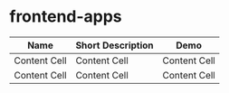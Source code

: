 # frontend-apps

| Name | Short Description | Demo |
| ------------- | ------------- |------------- |
| Content Cell  | Content Cell  | Content Cell  |
| Content Cell  | Content Cell  | Content Cell  |
